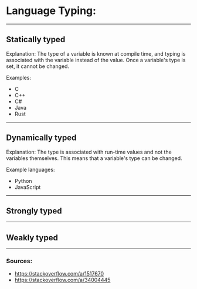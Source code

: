 # Language Typing:

---

## Statically typed

Explanation: The type of a variable is known at compile time, and typing is associated with the variable instead of the value. Once a variable's type is set, it cannot be changed.

Examples:
- C
- C++
- C#
- Java
- Rust

---

## Dynamically typed

Explanation: The type is associated with run-time values and not the variables themselves. This means that a variable's type can be changed.

Example languages:
- Python
- JavaScript

---

## Strongly typed

---

## Weakly typed



---

### Sources:

- https://stackoverflow.com/a/1517670
- https://stackoverflow.com/a/34004445

